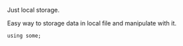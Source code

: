 Just local storage.

Easy way to storage data in local file and manipulate with it.

```
using some;
```
